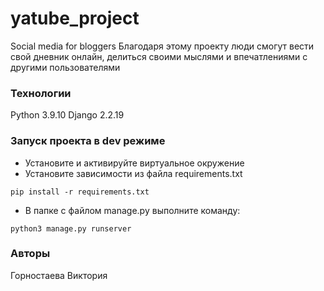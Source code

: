 # yatube_project
Social media for bloggers
Благодаря этому проекту люди смогут вести свой дневник онлайн, делиться своими мыслями и впечатлениями с другими пользователями
### Технологии 
Python 3.9.10
Django 2.2.19
### Запуск проекта в dev режиме
- Установите и активируйте виртуальное окружение
- Установите зависимости из файла requirements.txt
```
pip install -r requirements.txt
``` 
- В папке с файлом manage.py выполните команду:
```
python3 manage.py runserver
```
### Авторы
Горностаева Виктория
